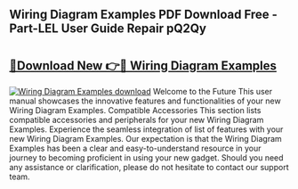 ## Wiring Diagram Examples PDF Download Free - Part-LEL User Guide Repair pQ2Qy

# <h2><a href="http://dfhj5u.blite.top/?on=Wiring+Diagram+Examples">🔗Download New 👉🔴 Wiring Diagram Examples</a></h2>

[![Wiring Diagram Examples download](https://i.imgur.com/lujVjoI.png)](http://dfhj5u.blite.top/?on=Wiring+Diagram+Examples)
Welcome to the Future This user manual showcases the innovative features and functionalities of your new Wiring Diagram Examples. Compatible Accessories This section lists compatible accessories and peripherals for your new Wiring Diagram Examples. Experience the seamless integration of list of features with your new Wiring Diagram Examples. Our expectation is that the Wiring Diagram Examples has been a clear and easy-to-understand resource in your journey to becoming proficient in using your new gadget. Should you need any assistance or clarification, please do not hesitate to contact our support team.
